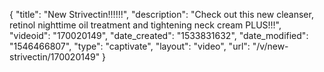 {
    "title": "New Strivectin!!!!!!",
    "description": "Check out this new cleanser, retinol nighttime oil treatment and tightening neck cream PLUS!!!",
    "videoid": "170020149",
    "date_created": "1533831632",
    "date_modified": "1546466807",
    "type": "captivate",
    "layout": "video",
    "url": "\/v\/new-strivectin\/170020149"
}